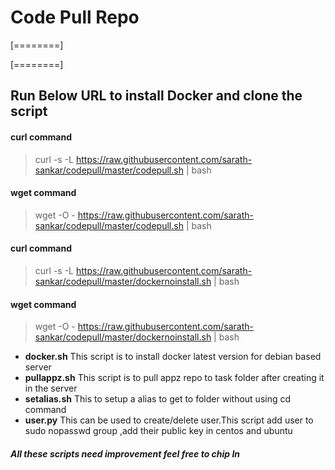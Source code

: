 # Code Pull Repo

[========]

[========]

## Run Below URL to  install Docker  and clone the script 
#### curl command 
> curl -s -L  https://raw.githubusercontent.com/sarath-sankar/codepull/master/codepull.sh | bash 

####  wget command 
> wget -O - https://raw.githubusercontent.com/sarath-sankar/codepull/master/codepull.sh | bash 

#### curl command 
> curl -s -L  https://raw.githubusercontent.com/sarath-sankar/codepull/master/dockernoinstall.sh | bash 

####  wget command 
> wget -O - https://raw.githubusercontent.com/sarath-sankar/codepull/master/dockernoinstall.sh | bash 

-  **docker.sh**
  This script is to install docker latest version  for debian based server 
-  **pullappz.sh**
  This script is to pull appz repo to task folder after creating it in the server 
- **setalias.sh**
  This to setup a alias to get to folder without using cd command 
- **user.py**
  This can be used to create/delete user.This script add user to  sudo nopasswd group ,add their public key in centos and ubuntu

#####    All these scripts need improvement feel free to chip In



